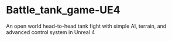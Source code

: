 # Battle_tank_game-UE4
An open world head-to-head tank fight with simple AI, terrain, and advanced control system in Unreal 4
